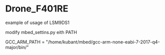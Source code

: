 # Drone_F401RE
example of usage of LSM9DS1


modify mbed_settins.py eith PATH

GCC_ARM_PATH = "/home/kubant/mbed/gcc-arm-none-eabi-7-2017-q4-major/bin/"
